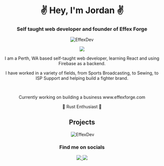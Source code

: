 <h1 align="center">✌️ Hey, I'm Jordan ✌️</h1>
<h3 align="center">Self taught web developer and founder of Effex Forge</h3>
<p align="center"> <img src="https://komarev.com/ghpvc/?username=EffexDev" alt="EffexDev" /> </p>


<p align="center">
    <img src="https://skillicons.dev/icons?i=ts,react,tailwind,firebase,rust" />

</p>

<p align="center">I am a Perth, WA based self-taught web developer, learning React and using Firebase as a backend.</p>
<p align="center">I have worked in a variety of fields, from Sports Broadcasting, to Sewing, to ISP Support and helping build a fighter brand.</p>
<br />
<p align="center">Currently working on building a business www.effexforge.com</p>
<p align="center">🦀 Rust Enthusiast 🦀</p>


<h2 align="center">Projects</h2>

<p align="center">&nbsp;<img align="center" src="https://github-readme-stats.vercel.app/api?username=EffexDev&show_icons=true" alt="EffexDev" /></p>

<h3 align="center">Find me on socials</h3>

<p align="center">
  <a href="https://www.instagram.com/thesmoothdescent/?hl=en">
      <img src="https://skillicons.dev/icons?i=instagram" />
  </a>
  <a href="https://www.instagram.com/thesmoothdescent/?hl=en">
      <img src="https://skillicons.dev/icons?i=twitter" />
  </a>
</p>

